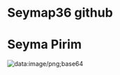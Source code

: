 # Seymap36 github
<h1> Seyma Pirim</h1>
<img src="[(https://www.google.com/search?sca_esv=8b94fdf9c54254b4&hl)https://www.google.com/search?sca_esv=8b94fdf9c54254b4&hl](https://www.google.com/search?sca_esv=8b94fdf9c54254b4&hl=tr&q=python&tbm=isch&source=lnms&sa=X&ved=2ahUKEwiq9p_pl-mEAxUKSvEDHUDEBEkQ0pQJegQIFxAB&biw=1920&bih=979&dpr=1#imgrc=wJ_8EiJgjRaS-M)https://www.google.com/search?sca_esv=8b94fdf9c54254b4&hl=tr&q=python&tbm=isch&source=lnms&sa=X&ved=2ahUKEwiq9p_pl-mEAxUKSvEDHUDEBEkQ0pQJegQIFxAB&biw=1920&bih=979&dpr=1#imgrc=wJ_8EiJgjRaS-M" alt="data:image/png;base64">
